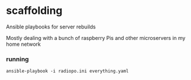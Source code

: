 # scaffolding
Ansible playbooks for server rebuilds

Mostly dealing with a bunch of raspberry Pis and other microservers in my home network

### running

```
ansible-playbook -i radiopo.ini everything.yaml
```

